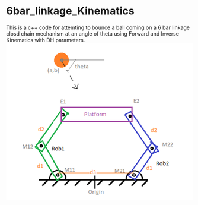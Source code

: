 # 6bar_linkage_Kinematics
This is a c++ code for attemting to bounce a ball coming on a 6 bar linkage closd chain mechanism at an angle of theta using Forward and Inverse Kinematics with DH parameters.
![GitHub Logo](image.png)
